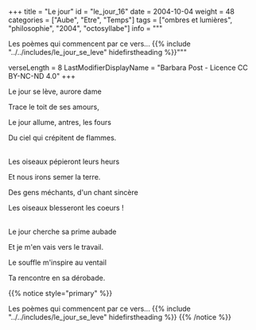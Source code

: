 +++
title = "Le jour"
id = "le_jour_16"
date = 2004-10-04
weight = 48
categories = ["Aube", "Etre", "Temps"]
tags = ["ombres et lumières", "philosophie", "2004", "octosyllabe"]
info = """

Les poèmes qui commencent par ce vers...
{{% include "../../includes/le_jour_se_leve" hidefirstheading %}}"""

verseLength = 8
LastModifierDisplayName = "Barbara Post - Licence CC BY-NC-ND 4.0"
+++

Le jour se lève, aurore dame

Trace le toit de ses amours,

Le jour allume, antres, les fours

Du ciel qui crépitent de flammes.

 \
Les oiseaux pépieront leurs heurs

Et nous irons semer la terre.

Des gens méchants, d'un chant sincère

Les oiseaux blesseront les coeurs !

 \
Le jour cherche sa prime aubade

Et je m'en vais vers le travail.

Le souffle m'inspire au ventail

Ta rencontre en sa dérobade.

{{% notice style="primary" %}}

Les poèmes qui commencent par ce vers...
{{% include "../../includes/le_jour_se_leve" hidefirstheading %}}
{{% /notice %}}
